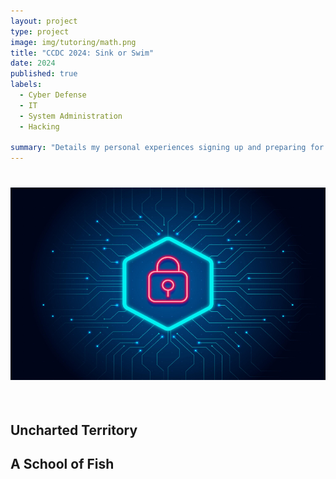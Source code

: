 ```yaml
---
layout: project
type: project
image: img/tutoring/math.png
title: "CCDC 2024: Sink or Swim"
date: 2024
published: true
labels:
  - Cyber Defense
  - IT
  - System Administration
  - Hacking
    
summary: "Details my personal experiences signing up and preparing for a collegeiate cyber defense competition."
---
```


<center> <img style="padding: 25px 0px 35px 0px" width="700px" class="img-fluid" src="../img/ccdc/cyber-defense.jpg"> </center>

## Uncharted Territory


## A School of Fish


## 
